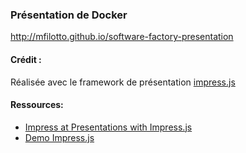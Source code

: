 ### Présentation de Docker

http://mfilotto.github.io/software-factory-presentation

#### Crédit :
Réalisée avec le framework de présentation [impress.js](https://github.com/impress/impress.js)

#### Ressources:
- [Impress at Presentations with Impress.js](http://www.andismith.com/blog/2012/01/impress-with-impress/)
- [Demo Impress.js](http://impress.github.io/impress.js/)
